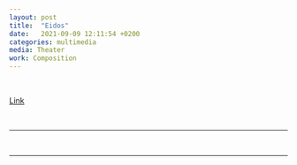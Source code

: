```yaml
---
layout: post
title:  "Eidos"
date:   2021-09-09 12:11:54 +0200
categories: multimedia
media: Theater
work: Composition
---
```


<br>

[Link](https://www.zonak.it/fornoni_residenza/)

<br>

----



<br>


----

<br>



